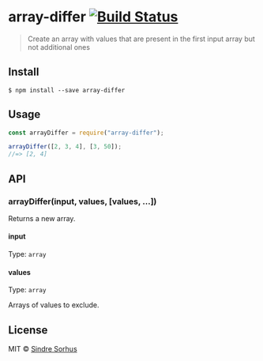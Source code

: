 # array-differ [![Build Status](https://travis-ci.org/sindresorhus/array-differ.svg?branch=master)](https://travis-ci.org/sindresorhus/array-differ)

> Create an array with values that are present in the first input array but not additional ones

## Install

```
$ npm install --save array-differ
```

## Usage

```js
const arrayDiffer = require("array-differ");

arrayDiffer([2, 3, 4], [3, 50]);
//=> [2, 4]
```

## API

### arrayDiffer(input, values, [values, ...])

Returns a new array.

#### input

Type: `array`

#### values

Type: `array`

Arrays of values to exclude.

## License

MIT © [Sindre Sorhus](https://sindresorhus.com)
